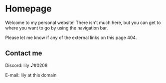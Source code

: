 # Homepage

Welcome to my personal website! There isn't much here, but you can get to where you want to go by using the navigation bar.

Please let me know if any of the external links on this page 404.

## Contact me

Discord: lily ♪#0208

E-mail: lily at this domain